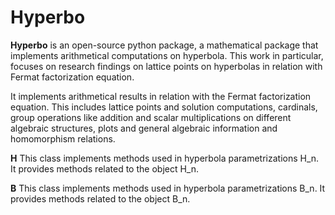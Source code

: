 # Hyperbo
**Hyperbo** is an open-source python package, a mathematical package that implements arithmetical computations on hyperbola. This work in particular, focuses on research findings on lattice points on hyperbolas in relation with Fermat factorization equation.

It implements arithmetical results in relation with the Fermat factorization equation. This includes lattice points and solution computations, cardinals, group operations like addition and scalar multiplications on different algebraic structures, plots and general algebraic information and homomorphism relations.

**H** This class implements methods used in hyperbola parametrizations H_n. 
            It provides methods related to the object H_n.
            
**B** This class implements methods used in hyperbola parametrizations B_n. 
            It provides methods related to the object B_n.
           
          
